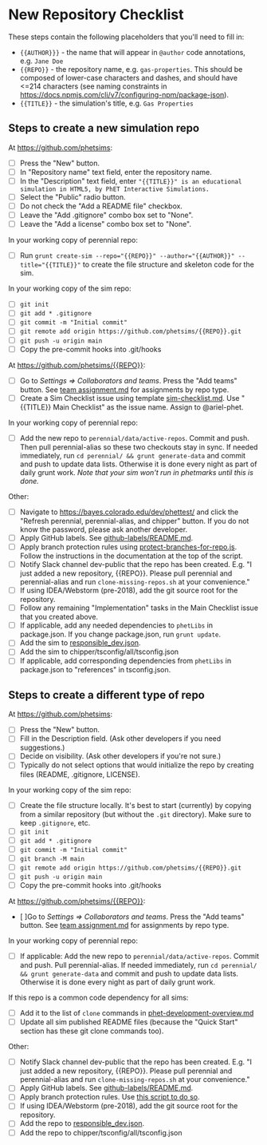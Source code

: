 # New Repository Checklist

These steps contain the following placeholders that you'll need to fill in:

- `{{AUTHOR}}}` - the name that will appear in `@author` code annotations, e.g. `Jane Doe`
- `{{REPO}}` - the repository name, e.g. `gas-properties`. This should be composed of lower-case characters and dashes,
  and should have <=214 characters (see naming constraints
  in https://docs.npmjs.com/cli/v7/configuring-npm/package-json).
- `{{TITLE}}` - the simulation's title, e.g. `Gas Properties`

## Steps to create a new simulation repo

At https://github.com/phetsims:

- [ ] Press the "New" button.
- [ ] In "Repository name" text field, enter the repository name.
- [ ] In the "Description" text field,
  enter `"{{TITLE}}" is an educational simulation in HTML5, by PhET Interactive Simulations.`
- [ ] Select the "Public" radio button.
- [ ] Do not check the "Add a README file" checkbox.
- [ ] Leave the "Add .gitignore" combo box set to "None".
- [ ] Leave the "Add a license" combo box set to "None".

In your working copy of perennial repo:

- [ ] Run `grunt create-sim --repo="{{REPO}}" --author="{{AUTHOR}}" --title="{{TITLE}}"` to create the file structure
  and skeleton code for the sim.

In your working copy of the sim repo:

- [ ] `git init`
- [ ] `git add * .gitignore`
- [ ] `git commit -m "Initial commit"`
- [ ] `git remote add origin https://github.com/phetsims/{{REPO}}.git`
- [ ] `git push -u origin main`
- [ ] Copy the pre-commit hooks into .git/hooks

At https://github.com/phetsims/{{REPO}}:

- [ ] Go to _Settings => Collaborators and teams_. Press the "Add teams" button.
  See [team assignment.md](https://github.com/phetsims/phet-info/blob/main/policies/team%20assignment.md) for
  assignments by repo type.
- [ ] Create a Sim Checklist issue using
  template [sim-checklist.md](https://github.com/phetsims/phet-info/blob/main/checklists/sim-checklist.md). Use "
  {{TITLE}} Main Checklist" as the issue name. Assign to @ariel-phet.

In your working copy of perennial repo:

- [ ] Add the new repo to `perennial/data/active-repos`. Commit and push. Then pull perennial-alias so these two
  checkouts stay in sync. If needed immediately, run `cd perennial/ && grunt generate-data` and commit and push to
  update data lists. Otherwise it is done every night as part of daily grunt work.  _Note that your sim won't run in
  phetmarks until this is done._

Other:

- [ ] Navigate to https://bayes.colorado.edu/dev/phettest/ and click the "Refresh perennial, perennial-alias, and
  chipper" button. If you do not know the password, please ask another developer.
- [ ] Apply GitHub labels.
  See [github-labels/README.md](https://github.com/phetsims/phet-info/blob/main/github-labels/README.md).
- [ ] Apply branch protection rules
  using [protect-branches-for-repo.js](https://github.com/phetsims/perennial/blob/main/js/scripts/protect-branches-for-repo.js).
  Follow the instructions in the documentation at the top of the script.
- [ ] Notify Slack channel dev-public that the repo has been created. E.g. "I just added a new repository, {{REPO}}.
  Please pull perennial and perennial-alias and run `clone-missing-repos.sh` at your convenience."
- [ ] If using IDEA/Webstorm (pre-2018), add the git source root for the repository.
- [ ] Follow any remaining "Implementation" tasks in the Main Checklist issue that you created above.
- [ ] If applicable, add any needed dependencies to `phetLibs` in package.json. If you change package.json,
  run `grunt update`.
- [ ] Add the sim
  to [responsible_dev.json](https://github.com/phetsims/phet-info/blob/main/sim-info/responsible_dev.json).
- [ ] Add the sim to chipper/tsconfig/all/tsconfig.json
- [ ] If applicable, add corresponding dependencies from `phetLibs` in package.json to "references" in tsconfig.json.

## Steps to create a different type of repo

At https://github.com/phetsims:

- [ ] Press the "New" button.
- [ ] Fill in the Description field.  (Ask other developers if you need suggestions.)
- [ ] Decide on visibility. (Ask other developers if you're not sure.)
- [ ] Typically do not select options that would initialize the repo by creating files (README, .gitignore, LICENSE).

In your working copy of the sim repo:

- [ ] Create the file structure locally. It's best to start (currently) by copying from a similar repository (but
  without the `.git` directory). Make sure to keep `.gitignore`, etc.
- [ ] `git init`
- [ ] `git add * .gitignore`
- [ ] `git commit -m "Initial commit"`
- [ ] `git branch -M main`
- [ ] `git remote add origin https://github.com/phetsims/{{REPO}}.git`
- [ ] `git push -u origin main`
- [ ] Copy the pre-commit hooks into .git/hooks

At https://github.com/phetsims/{{REPO}}:
- [ ]Go to _Settings => Collaborators and teams_. Press the "Add teams" button.
See [team assignment.md](https://github.com/phetsims/phet-info/blob/main/policies/team%20assignment.md) for assignments
by repo type.

In your working copy of perennial repo:

- [ ] If applicable: Add the new repo to `perennial/data/active-repos`. Commit and push. Pull perennial-alias. If needed
  immediately, run `cd perennial/ && grunt generate-data` and commit and push to update data lists. Otherwise it is done
  every night as part of daily grunt work.

If this repo is a common code dependency for all sims:

- [ ] Add it to the list of `clone` commands
  in [phet-development-overview.md](https://github.com/phetsims/phet-info/blob/main/doc/phet-development-overview.md)
- [ ] Update all sim published README files (because the "Quick Start" section has these git clone commands too).

Other:

- [ ] Notify Slack channel dev-public that the repo has been created. E.g. "I just added a new repository, {{REPO}}.
  Please pull perennial and perennial-alias and run `clone-missing-repos.sh` at your convenience."
- [ ] Apply GitHub labels.
  See [github-labels/README.md](https://github.com/phetsims/phet-info/blob/main/github-labels/README.md).
- [ ] Apply branch protection rules.
  Use [this script to do so](https://github.com/phetsims/perennial/blob/main/js/scripts/protect-branches-for-repo.js).
- [ ] If using IDEA/Webstorm (pre-2018), add the git source root for the repository.
- [ ] Add the repo
  to [responsible_dev.json](https://github.com/phetsims/phet-info/blob/main/sim-info/responsible_dev.json).
- [ ] Add the repo to chipper/tsconfig/all/tsconfig.json
